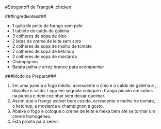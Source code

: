 #Strogonoff de Frango# :chicken

###Ingredientes###
 - 1 quilo de peito de frango sem pele
 - 1 tablete de caldo de galinha
 - 3 colheres de sopa de óleo
 - 2 latas de creme de leite sem soro
 - 2 colheres de sopa de molho de tomate
 - 2 colheres de sopa de ketchup
 - 2 colheres de sopa de mostarda
 - Champignon
 - Batata palha e arroz branco para acompanhar 

###Modo de Preparo###
 1. Em uma panela a fogo  médio, acrescente o óleo e o caldo de galinha e , dissolva o caldo. Logo em seguida coloque o frango picado em cubos na panela e deix cozinhar sem deixar queimar.
 2. Assim que o frango estiver bem cozido, acrescente o molho de tomate, o ketchup, a mostarda e champignon a gosto.
 3. Abaixe o fogo e coloque o creme de leite e mexa bem até se tormar um creme homogêneo.
 4. Está pronto para servir.